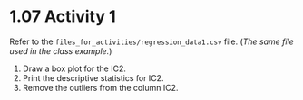 # 1.07 Activity 1

Refer to the `files_for_activities/regression_data1.csv` file. (_The same file used in the class example._)

1. Draw a box plot for the IC2.
2. Print the descriptive statistics for IC2.
3. Remove the outliers from the column IC2.
